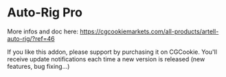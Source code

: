 # Auto-Rig Pro
More infos and doc here:
https://cgcookiemarkets.com/all-products/artell-auto-rig/?ref=46

If you like this addon, please support by purchasing it on CGCookie. You'll receive update notifications each time a new version is released (new features, bug fixing...)
